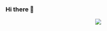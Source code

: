 ### Hi there 👋

<p align="center">
  <a href="https://skillicons.dev">
    <img src="https://skillicons.dev/icons?i=java,spring,javascript,typescript,vuejs,nuxtjs,dart" />
  </a>
</p>

